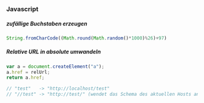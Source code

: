### Javascript

##### zufällige Buchstaben erzeugen
```Javascript
String.fromCharCode((Math.round(Math.random()*1000)%26)+97)
```

##### Relative URL in absolute umwandeln
```Javascript
var a = document.createElement("a");
a.href = relUrl;
return a.href;

// "test"   -> "http://localhost/test"
// "//test" -> "http://test/" (wendet das Schema des aktuellen Hosts an)
```
